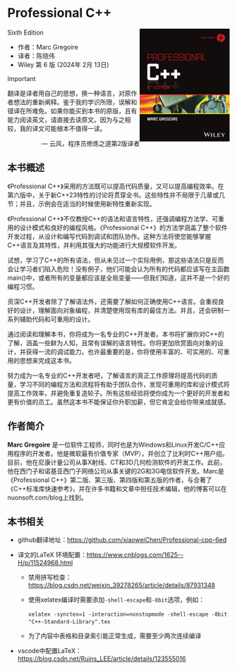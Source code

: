# Professional C++  
Sixth Edition  <a href=""><img src="cover.png" height="256px" align="right"></a>

* 作者：Marc Gregoire 
* 译者：陈晓伟
* Wiley 第 6 版 (2024年 2月 13日)

> [!IMPORTANT]
> 翻译是译者用自己的思想，换一种语言，对原作者想法的重新阐释。鉴于我的学识所限，误解和错译在所难免。如果你能买到本书的原版，且有能力阅读英文，请直接去读原文。因为与之相较，我的译文可能根本不值得一读。
>
> <p align="right"> — 云风，程序员修炼之道第2版译者</p>

## 本书概述

《Professional C++》采用的方法既可以提高代码质量，又可以提高编程效率。在第六版中，关于新C++23特性的讨论将贯穿全书。这些特性并不局限于几章或几节；并且，示例会在适当的时候使用新特性重新实现。

《Professional C++》不仅教授C++的语法和语言特性，还强调编程方法学、可重用的设计模式和良好的编程风格。《Professional C++》的方法学涵盖了整个软件开发过程，从设计和编写代码到调试和团队协作。这种方法将使您能够掌握C++语言及其特性，并利用其强大的功能进行大规模软件开发。

试想，学习了C++的所有语法，但从未见过一个实际用例，那这些语法只是反而会让学习者们陷入危险！没有例子，他们可能会认为所有的代码都应该写在主函数main()中，或者所有的变量都应该是全局变量——但我们知道，这并不是一个好的编程习惯。

资深C++开发者除了了解语法外，还需要了解如何正确使用C++语言。会重视良好的设计，理解面向对象编程，并清楚使用现有库的最佳方法。并且，还会研制一系列辅助代码和可重用的设计。

通过阅读和理解本书，你将成为一名专业的C++开发者。本书将扩展你对C++的了解，涵盖一些鲜为人知，且常有误解的语言特性。你将更加欣赏面向对象的设计，并获得一流的调试能力。也许最重要的是，你将使用丰富的、可实用的、可重用的思想来完成这本书。

努力成为一名专业的C++开发者吧，了解语言的真正工作原理将提高代码的质量，学习不同的编程方法和流程将有助于团队合作，发现可重用的库和设计模式将提高工作效率，并避免重复造轮子。所有这些经验将使你成为一个更好的开发者和更有价值的员工。虽然这本书不能保证你升职加薪，但它肯定会给你带来成就感。



## 作者简介

**Marc Gregoire**  是一位软件工程师，同时也是为Windows和Linux开发C/C++应用程序的开发者。他是微软最有价值专家（MVP），并创立了比利时C++用户组。目前，他在尼康计量公司从事X射线、CT和3D几何检测软件的开发工作。此前，他在西门子和诺基亚西门子网络公司从事关键的2G和3G电信软件开发。Marc是《Professional C++》第二版、第三版、第四版和第五版的作者，与合著了《C++标准库快速参考》，并在许多书籍和文章中担任技术编辑，他的博客可以在nuonsoft.com/blog上找到。



## 本书相关

* github翻译地址：https://github.com/xiaoweiChen/Professional-cpp-6ed  

* 译文的LaTeX 环境配置：https://www.cnblogs.com/1625--H/p/11524968.html

  * 禁用拼写检查：https://blog.csdn.net/weixin_39278265/article/details/87931348

  * 使用xelatex编译时需要添加`-shell-escape`和`-8bit`选项，例如：

    `xelatex -synctex=1 -interaction=nonstopmode -shell-escape -8bit "C++-Standard-Library".tex`

  * 为了内容中表格和目录索引能正常生成，需要至少两次连续编译

* vscode中配置LaTeX：https://blog.csdn.net/Ruins_LEE/article/details/123555016

